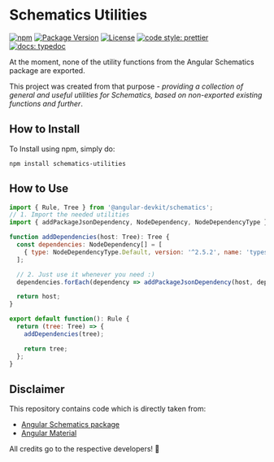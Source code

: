 # Schematics Utilities

[![npm](https://img.shields.io/npm/v/schematics-utilities.svg?colorB=brightgreen)](https://www.npmjs.com/package/schematics-utilities)
[![Package Version](https://img.shields.io/github/package-json/v/nitayneeman/schematics-utilities.svg)](https://github.com/nitayneeman/schematics-utilities)
[![License](https://img.shields.io/badge/license-MIT-blue.svg)](https://github.com/nitayneeman/schematics-utilities/blob/master/LICENSE)
[![code style: prettier](https://img.shields.io/badge/code_style-prettier-ff69b4.svg)](https://github.com/prettier/prettier)
[![docs: typedoc](https://img.shields.io/badge/docs-typedoc-4D0080.svg)](https://nitayneeman.github.io/schematics-utilities/)

At the moment, none of the utility functions from the Angular Schematics package are exported.

This project was created from that purpose - _providing a collection of general and useful utilities for Schematics, based on non-exported existing functions and further_.

## How to Install

To Install using npm, simply do:

```
npm install schematics-utilities
```

## How to Use

```javascript
import { Rule, Tree } from '@angular-devkit/schematics';
// 1. Import the needed utilities
import { addPackageJsonDependency, NodeDependency, NodeDependencyType } from 'schematics-utilities';

function addDependencies(host: Tree): Tree {
  const dependencies: NodeDependency[] = [
    { type: NodeDependencyType.Default, version: '^2.5.2', name: 'typescript' }
  ];

  // 2. Just use it whenever you need :)
  dependencies.forEach(dependency => addPackageJsonDependency(host, dependency));

  return host;
}

export default function(): Rule {
  return (tree: Tree) => {
    addDependencies(tree);

    return tree;
  };
}
```

## Disclaimer

This repository contains code which is directly taken from:

- [Angular Schematics package](https://github.com/angular/angular-cli/tree/master/packages/schematics)
- [Angular Material](https://github.com/angular/material2/tree/master/src/lib/schematics/utils)

All credits go to the respective developers! 👏
